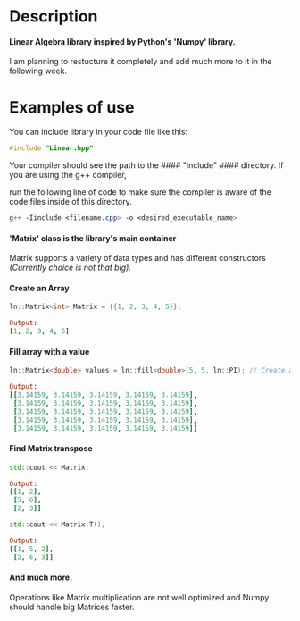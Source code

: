 # Description #

#### Linear Algebra library inspired by Python's 'Numpy' library. ####

I am planning to restucture it completely and add much more to it in the following week.

# Examples of use #


You can include library in your code file like this:
```C++
#include "Linear.hpp"
```

Your compiler should see the path to the #### "include" #### directory. If you are using the g++ compiler,

run the following line of code to make sure the compiler is aware of the code files inside of this directory.

```scss
g++ -Iinclude <filename.cpp> -o <desired_executable_name>
```

#### 'Matrix' class is the library's main container ####
Matrix supports a variety of data types and has different constructors _(Currently choice is not that big)._

#### Create an Array ####

```C++
ln::Matrix<int> Matrix = {{1, 2, 3, 4, 5}}; 
```
```Ruby
Output:
[1, 2, 3, 4, 5]
```

#### Fill array with a value ####

```C++
ln::Matrix<double> values = ln::fill<double>(5, 5, ln::PI); // Create a 5x5 array filled with pi
```

```Ruby
Output:
[[3.14159, 3.14159, 3.14159, 3.14159, 3.14159],
 [3.14159, 3.14159, 3.14159, 3.14159, 3.14159],
 [3.14159, 3.14159, 3.14159, 3.14159, 3.14159],
 [3.14159, 3.14159, 3.14159, 3.14159, 3.14159],
 [3.14159, 3.14159, 3.14159, 3.14159, 3.14159]]
```

#### Find Matrix transpose ####

```C++
std::cout << Matrix;
```

```Ruby
Output:
[[1, 2],
 [5, 6],
 [2, 3]]
```

```C++
std::cout << Matrix.T();
```

```Ruby
Output:
[[1, 5, 2],
 [2, 6, 3]]
```

#### And much more. ####

Operations like Matrix multiplication are not well optimized and Numpy should handle big Matrices faster. 

